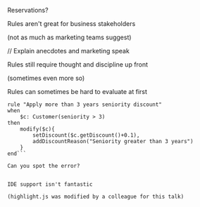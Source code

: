 Reservations?


Rules aren't great for business stakeholders

(not as much as marketing teams suggest)

// Explain anecdotes and marketing speak


Rules still require thought and discipline up front

(sometimes even more so)


Rules can sometimes be hard to evaluate at first

```drools
rule "Apply more than 3 years seniority discount"
when
    $c: Customer(seniority > 3)
then
    modify($c){
        setDiscount($c.getDiscount()+0.1),
        addDiscountReason("Seniority greater than 3 years")
    }
end```

Can you spot the error?


IDE support isn't fantastic

(highlight.js was modified by a colleague for this talk)